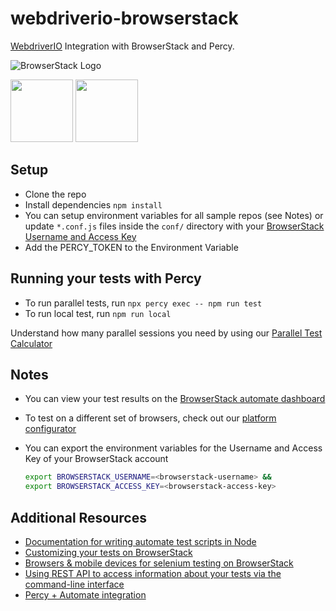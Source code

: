 # webdriverio-browserstack

[WebdriverIO](http://webdriver.io/) Integration with BrowserStack and Percy.

![BrowserStack Logo](https://d98b8t1nnulk5.cloudfront.net/production/images/layout/logo-header.png?1469004780)

<img src = "https://webdriver.io/img/webdriverio.png" height = "100">

<img src = "https://icons.veryicon.com/png/o/business/vscode-program-item-icon/percy.png" height = "100">

## Setup

- Clone the repo
- Install dependencies `npm install`
- You can setup environment variables for all sample repos (see Notes) or update `*.conf.js` files inside the `conf/` directory with your [BrowserStack Username and Access Key](https://www.browserstack.com/accounts/settings)
- Add the PERCY_TOKEN to the Environment Variable

## Running your tests with Percy

- To run parallel tests, run `npx percy exec -- npm run test`
- To run local test, run `npm run local`

Understand how many parallel sessions you need by using our [Parallel Test Calculator](https://www.browserstack.com/automate/parallel-calculator?ref=github)

## Notes

- You can view your test results on the [BrowserStack automate dashboard](https://www.browserstack.com/automate)
- To test on a different set of browsers, check out our [platform configurator](https://www.browserstack.com/automate/capabilities)
- You can export the environment variables for the Username and Access Key of your BrowserStack account

  ```sh
  export BROWSERSTACK_USERNAME=<browserstack-username> &&
  export BROWSERSTACK_ACCESS_KEY=<browserstack-access-key>
  ```

## Additional Resources

- [Documentation for writing automate test scripts in Node](https://www.browserstack.com/automate/node)
- [Customizing your tests on BrowserStack](https://www.browserstack.com/automate/capabilities)
- [Browsers & mobile devices for selenium testing on BrowserStack](https://www.browserstack.com/list-of-browsers-and-platforms?product=automate)
- [Using REST API to access information about your tests via the command-line interface](https://www.browserstack.com/automate/rest-api)
- [Percy + Automate integration](https://docs.percy.io/docs/integrate-functional-testing-with-visual-testing#integration-steps)
